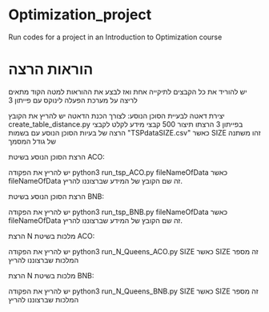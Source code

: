 # Optimization_project
Run codes for a project in an Introduction to Optimization course

# הוראות הרצה
יש להוריד את כל הקבצים לתיקייה אחת ואז לבצע את ההוראות למטה
הקוד מתאים לריצה על מערכת הפעלה לינוקס עם פייתון 3

יצירת דאטה לבעיית הסוכן הנוסע:
לצורך הכנת הדאטה יש להריץ את הקובץ create_table_distance.py בפייתון 3 
הרצתו תיצור 500 קבצי מידע לקלט לקבצי הרצה של בעיות הסוכן הנוסע עם בשמות "TSPdataSIZE.csv" כאשר SIZE זהו משתנה של גודל המסמך

הרצת הסוכן הנוסע בשיטת ACO:

יש להריץ את הפקודה python3 run_tsp_ACO.py fileNameOfData כאשר fileNameOfData זה שם הקובץ של המידע שברצוננו להריץ.

הרצת הסוכן הנוסע בשיטת BNB:

יש להריץ את הפקודה python3 run_tsp_BNB.py fileNameOfData כאשר fileNameOfData זה שם הקובץ של המידע שברצוננו להריץ.

הרצת N מלכות בשיטת ACO:

יש להריץ את הפקודה python3 run_N_Queens_ACO.py SIZE כאשר SIZE זה מספר המלכות שברצוננו להריץ

הרצת N מלכות בשיטת BNB:

יש להריץ את הפקודה python3 run_N_Queens_BNB.py SIZE כאשר SIZE זה מספר המלכות שברצוננו להריץ
